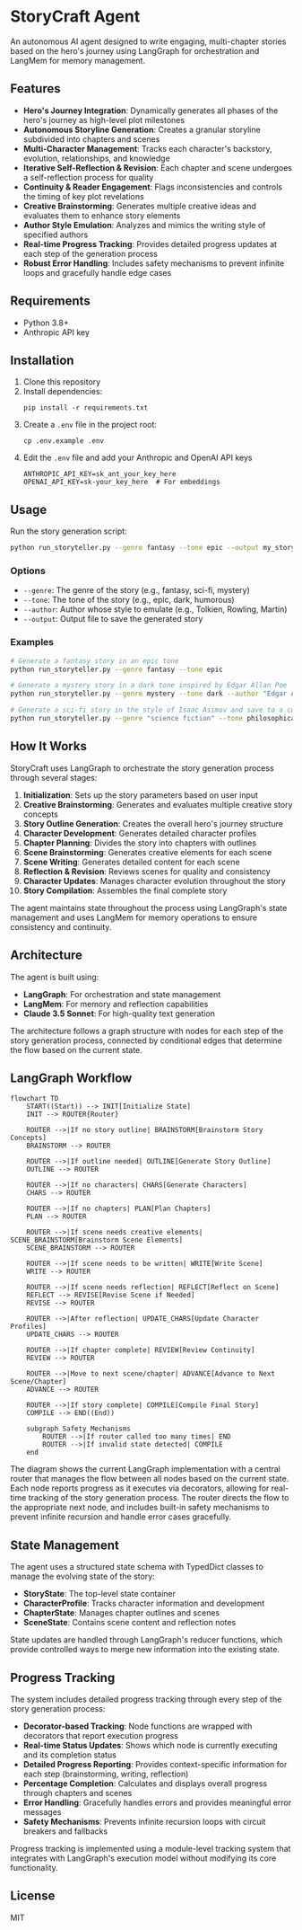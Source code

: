 # StoryCraft Agent

An autonomous AI agent designed to write engaging, multi-chapter stories based on the hero's journey using LangGraph for orchestration and LangMem for memory management.

## Features

- **Hero's Journey Integration**: Dynamically generates all phases of the hero's journey as high-level plot milestones
- **Autonomous Storyline Generation**: Creates a granular storyline subdivided into chapters and scenes
- **Multi-Character Management**: Tracks each character's backstory, evolution, relationships, and knowledge
- **Iterative Self-Reflection & Revision**: Each chapter and scene undergoes a self-reflection process for quality
- **Continuity & Reader Engagement**: Flags inconsistencies and controls the timing of key plot revelations
- **Creative Brainstorming**: Generates multiple creative ideas and evaluates them to enhance story elements
- **Author Style Emulation**: Analyzes and mimics the writing style of specified authors
- **Real-time Progress Tracking**: Provides detailed progress updates at each step of the generation process
- **Robust Error Handling**: Includes safety mechanisms to prevent infinite loops and gracefully handle edge cases

## Requirements

- Python 3.8+
- Anthropic API key

## Installation

1. Clone this repository
2. Install dependencies:
   ```
   pip install -r requirements.txt
   ```
3. Create a `.env` file in the project root:
   ```
   cp .env.example .env
   ```
4. Edit the `.env` file and add your Anthropic and OpenAI API keys
   ```
   ANTHROPIC_API_KEY=sk_ant_your_key_here
   OPENAI_API_KEY=sk-your_key_here  # For embeddings
   ```

## Usage

Run the story generation script:

```bash
python run_storyteller.py --genre fantasy --tone epic --output my_story.md
```

### Options

- `--genre`: The genre of the story (e.g., fantasy, sci-fi, mystery)
- `--tone`: The tone of the story (e.g., epic, dark, humorous)
- `--author`: Author whose style to emulate (e.g., Tolkien, Rowling, Martin)
- `--output`: Output file to save the generated story

### Examples

```bash
# Generate a fantasy story in an epic tone
python run_storyteller.py --genre fantasy --tone epic

# Generate a mystery story in a dark tone inspired by Edgar Allan Poe
python run_storyteller.py --genre mystery --tone dark --author "Edgar Allan Poe"

# Generate a sci-fi story in the style of Isaac Asimov and save to a custom file
python run_storyteller.py --genre "science fiction" --tone philosophical --author "Isaac Asimov" --output asimov_story.md
```

## How It Works

StoryCraft uses LangGraph to orchestrate the story generation process through several stages:

1. **Initialization**: Sets up the story parameters based on user input
2. **Creative Brainstorming**: Generates and evaluates multiple creative story concepts
3. **Story Outline Generation**: Creates the overall hero's journey structure
4. **Character Development**: Generates detailed character profiles
5. **Chapter Planning**: Divides the story into chapters with outlines
6. **Scene Brainstorming**: Generates creative elements for each scene
7. **Scene Writing**: Generates detailed content for each scene
8. **Reflection & Revision**: Reviews scenes for quality and consistency
9. **Character Updates**: Manages character evolution throughout the story
10. **Story Compilation**: Assembles the final complete story

The agent maintains state throughout the process using LangGraph's state management and uses LangMem for memory operations to ensure consistency and continuity.

## Architecture

The agent is built using:

- **LangGraph**: For orchestration and state management
- **LangMem**: For memory and reflection capabilities
- **Claude 3.5 Sonnet**: For high-quality text generation

The architecture follows a graph structure with nodes for each step of the story generation process, connected by conditional edges that determine the flow based on the current state.

## LangGraph Workflow

```mermaid
flowchart TD
    START((Start)) --> INIT[Initialize State]
    INIT --> ROUTER{Router}
    
    ROUTER -->|If no story outline| BRAINSTORM[Brainstorm Story Concepts]
    BRAINSTORM --> ROUTER
    
    ROUTER -->|If outline needed| OUTLINE[Generate Story Outline]
    OUTLINE --> ROUTER
    
    ROUTER -->|If no characters| CHARS[Generate Characters]
    CHARS --> ROUTER
    
    ROUTER -->|If no chapters| PLAN[Plan Chapters]
    PLAN --> ROUTER
    
    ROUTER -->|If scene needs creative elements| SCENE_BRAINSTORM[Brainstorm Scene Elements]
    SCENE_BRAINSTORM --> ROUTER
    
    ROUTER -->|If scene needs to be written| WRITE[Write Scene]
    WRITE --> ROUTER
    
    ROUTER -->|If scene needs reflection| REFLECT[Reflect on Scene]
    REFLECT --> REVISE[Revise Scene if Needed]
    REVISE --> ROUTER
    
    ROUTER -->|After reflection| UPDATE_CHARS[Update Character Profiles]
    UPDATE_CHARS --> ROUTER
    
    ROUTER -->|If chapter complete| REVIEW[Review Continuity]
    REVIEW --> ROUTER
    
    ROUTER -->|Move to next scene/chapter| ADVANCE[Advance to Next Scene/Chapter]
    ADVANCE --> ROUTER
    
    ROUTER -->|If story complete| COMPILE[Compile Final Story]
    COMPILE --> END((End))
    
    subgraph Safety Mechanisms
        ROUTER -->|If router called too many times| END
        ROUTER -->|If invalid state detected| COMPILE
    end
```

The diagram shows the current LangGraph implementation with a central router that manages the flow between all nodes based on the current state. Each node reports progress as it executes via decorators, allowing for real-time tracking of the story generation process. The router directs the flow to the appropriate next node, and includes built-in safety mechanisms to prevent infinite recursion and handle error cases gracefully.

## State Management

The agent uses a structured state schema with TypedDict classes to manage the evolving state of the story:

- **StoryState**: The top-level state container
- **CharacterProfile**: Tracks character information and development
- **ChapterState**: Manages chapter outlines and scenes
- **SceneState**: Contains scene content and reflection notes

State updates are handled through LangGraph's reducer functions, which provide controlled ways to merge new information into the existing state.

## Progress Tracking

The system includes detailed progress tracking through every step of the story generation process:

- **Decorator-based Tracking**: Node functions are wrapped with decorators that report execution progress
- **Real-time Status Updates**: Shows which node is currently executing and its completion status
- **Detailed Progress Reporting**: Provides context-specific information for each step (brainstorming, writing, reflection)
- **Percentage Completion**: Calculates and displays overall progress through chapters and scenes
- **Error Handling**: Gracefully handles errors and provides meaningful error messages
- **Safety Mechanisms**: Prevents infinite recursion loops with circuit breakers and fallbacks

Progress tracking is implemented using a module-level tracking system that integrates with LangGraph's execution model without modifying its core functionality.

## License

MIT